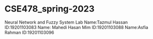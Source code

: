 # CSE478_spring-2023
Neural Network and Fuzzy System Lab
Name:Tazmul Hassan ID:19201103083
Name: Mahedi Hasan Mim ID:19201103088
Name:Asfia Rahman ID:19201103096
